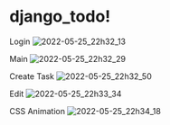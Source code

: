 # django_todo!

Login
![2022-05-25_22h32_13](https://user-images.githubusercontent.com/101231593/170422904-06623264-42e1-4212-91dc-eaddbd847689.png)

Main
![2022-05-25_22h32_29](https://user-images.githubusercontent.com/101231593/170422934-6ef1b2a3-dde6-46bd-8042-78faa352b6db.png)

Create Task
![2022-05-25_22h32_50](https://user-images.githubusercontent.com/101231593/170422991-fec6fc10-3c40-4500-bf4f-255d9db9225f.png)

Edit
![2022-05-25_22h33_34](https://user-images.githubusercontent.com/101231593/170423102-d574aa5e-6970-4997-8f83-ebefd5b8ce2a.png)

CSS Animation
![2022-05-25_22h34_18](https://user-images.githubusercontent.com/101231593/170423187-57e16522-5a27-415c-bdb3-b23f863df62d.png)
